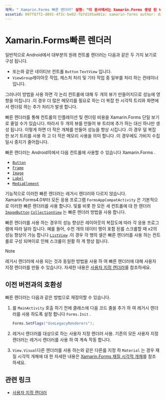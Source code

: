 ```yaml
---
제목: " Xamarin.Forms 빠른 렌더러" 설명: "이 문서에서는 Xamarin.Forms 생성 된 네이티브 컨트롤 계층 구조를 평면화 하 여 Android에서 컨트롤의 인플레이션 및 렌더링 비용을 줄이는 빠른 렌더러를 소개 합니다."
assetid: 097f87f2-d891-4f3c-be02-fb7d195a481a: xamarin-forms author: davidbritch: dabritch:: 05/28/2020-loc: [ Xamarin.Forms ,]입니다. Xamarin.Essentials
---
```


# <a name="xamarinforms-fast-renderers"></a>Xamarin.Forms빠른 렌더러

일반적으로 Android에서 대부분의 원래 컨트롤 렌더러는 다음과 같은 두 가지 보기로 구성 됩니다.

- 또는와 같은 네이티브 컨트롤 `Button` `TextView` 입니다.
- `ViewGroup`레이아웃 작업, 제스처 처리 및 기타 작업 중 일부를 처리 하는 컨테이너입니다.

그러나이 방법을 사용 하면 각 논리 컨트롤에 대해 두 개의 뷰가 만들어지므로 성능에 영향을 미칩니다 .이 경우 더 많은 메모리를 필요로 하는 더 복잡 한 시각적 트리와 화면에서 렌더링 하는 추가 처리가 발생 합니다.

빠른 렌더러를 통해 컨트롤의 인플레이션 및 렌더링 비용을 Xamarin.Forms 단일 보기로 줄일 수가 있습니다. 따라서 두 개의 뷰를 만들어 뷰 트리에 추가 하는 대신 하나만 생성 됩니다. 이렇게 하면 더 작은 개체를 만들어 성능을 향상 시킵니다 .이 경우 덜 복잡 한 보기 트리를 사용 하 고 더 작은 메모리 사용을 의미 합니다 .이 경우에도 가비지 수집 일시 중지가 줄어듭니다.

빠른 렌더러는 Android의에서 다음 컨트롤에 사용할 수 있습니다 Xamarin.Forms .

- [`Button`](xref:Xamarin.Forms.Button)
- [`Frame`](xref:Xamarin.Forms.Frame)
- [`Image`](xref:Xamarin.Forms.Image)
- [`Label`](xref:Xamarin.Forms.Label)
- [`MediaElement`](xref:Xamarin.Forms.MediaElement)

기능적으로 이러한 빠른 렌더러는 레거시 렌더러와 다르지 않습니다. Xamarin.Forms4.0부터 모든 응용 프로그램 `FormsAppCompatActivity` 은 기본적으로 이러한 빠른 렌더러를 사용 합니다. 및를 비롯 한 모든 새 컨트롤에 대 한 렌더러 [`ImageButton`](xref:Xamarin.Forms.ImageButton) [`CollectionView`](xref:Xamarin.Forms.CollectionView) 는 빠른 렌더러 방법을 사용 합니다.

빠른 렌더러를 사용 하는 경우의 성능 향상은 레이아웃의 복잡도에 따라 각 응용 프로그램에 따라 달라 집니다. 예를 들어, 수천 개의 데이터 행이 포함 된를 스크롤할 때 x2의 성능 향상이 가능 합니다 [`ListView`](xref:Xamarin.Forms.ListView) .이 경우 각 행의 셀은 빠른 렌더러를 사용 하는 컨트롤로 구성 되며이로 인해 스크롤이 원활 하 게 향상 됩니다.

> [!NOTE]
> 레거시 렌더러에 사용 되는 것과 동일한 방법을 사용 하 여 빠른 렌더러에 대해 사용자 지정 렌더러를 만들 수 있습니다. 자세한 내용은 [사용자 지정 렌더러](~/xamarin-forms/app-fundamentals/custom-renderer/index.md)를 참조하세요.

## <a name="backwards-compatibility"></a>이전 버전과의 호환성

빠른 렌더러는 다음과 같은 방법으로 재정의할 수 있습니다.

1. 를 `MainActivity` 호출 하기 전에 클래스에 다음 코드 줄을 추가 하 여 레거시 렌더러를 사용 하도록 설정 합니다 `Forms.Init` .

    ```csharp
    Forms.SetFlags("UseLegacyRenderers");
    ```

1. 레거시 렌더러를 대상으로 하는 사용자 지정 렌더러 사용. 기존의 모든 사용자 지정 렌더러는 레거시 렌더러를 사용 하 여 계속 작동 합니다.
1. `View.Visual`다른 렌더러를 사용 하는와 같은 다른를 지정 하 `Material` 는 경우 재질 시각적 개체에 대 한 자세한 내용은 [ Xamarin.Forms 재질 시각적 개체](~/xamarin-forms/user-interface/visual/material-visual.md)를 참조 하세요.

## <a name="related-links"></a>관련 링크

- [사용자 지정 렌더러](~/xamarin-forms/app-fundamentals/custom-renderer/index.md)
